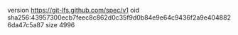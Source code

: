 version https://git-lfs.github.com/spec/v1
oid sha256:43957300ecb7feec8c862d0c35f9d0b84e9e64c9436f2a9e4048826da47c5a87
size 4996
